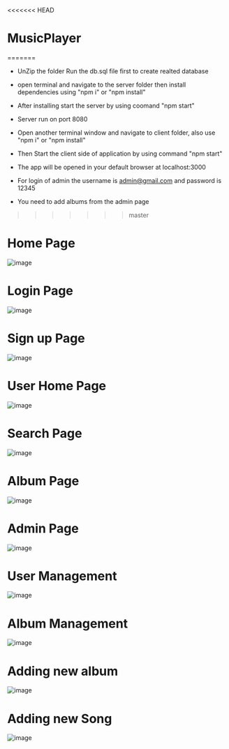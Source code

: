 <<<<<<< HEAD
# MusicPlayer
=======
- UnZip the folder
  Run the db.sql file first to create realted database
- open terminal and navigate to the server folder then install dependencies using "npm i" or "npm install"
- After installing start the server by using coomand "npm start"
- Server run on port 8080

- Open another terminal window and navigate to client folder, also use "npm i" or "npm install"
- Then Start the client side of application by using command "npm start"
- The app will be opened in your default browser at localhost:3000

- For login of admin the username is admin@gmail.com and password is 12345
- You need to add albums from the admin page
>>>>>>> master



<h1> Home Page </h1> 

![image](https://github.com/user-attachments/assets/8200511d-76fa-4401-9595-cc20c0fc58ef)



<h1 > Login Page</h1>  

![image](https://github.com/user-attachments/assets/276c4de1-e5a6-4f2a-8596-c733d1febb87)

<h1> Sign up Page </h1>

![image](https://github.com/user-attachments/assets/5312353b-98ed-4c9d-8c93-f9c24eb7f02f)


<h1> User Home Page</h1>

![image](https://github.com/user-attachments/assets/722dd091-e191-4c32-8285-b9246870a646)

<h1> Search Page </h1>

![image](https://github.com/user-attachments/assets/db7af76f-9c61-4d78-9c20-6478693bb77e) 

<h1> Album Page</h1>

![image](https://github.com/user-attachments/assets/26b5ba1c-5711-4c26-af0c-b0c4a10a1dfc)


<h1> Admin Page</h1>

![image](https://github.com/user-attachments/assets/8e6cc1d3-487e-4157-af9c-e4086cb844b7)

<h1> User Management </h1>

![image](https://github.com/user-attachments/assets/fcb3eea8-3c0d-47de-a343-40829345f8e0)

<h1> Album Management </h1>

![image](https://github.com/user-attachments/assets/4bdb04e2-599f-46fd-b186-d92c3b2a1f82) 

<h1> Adding new album </h1>

![image](https://github.com/user-attachments/assets/76f7c8c9-b31f-4939-8c09-e261dea1c787)

<h1> Adding new Song </h1> 

![image](https://github.com/user-attachments/assets/61ec8b80-5f49-4611-89dd-9bff6e0ac7ae)
